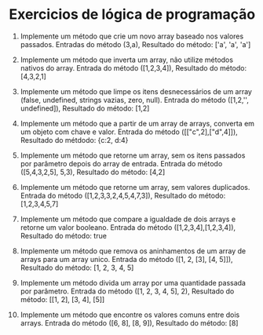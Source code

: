 # Exercicios de lógica de programação

1) Implemente um método que crie um novo array baseado nos valores passados.
   Entradas do método (3,a), Resultado do método: ['a', 'a', 'a']


2) Implemente um método que inverta um array, não utilize métodos nativos do array.
   Entrada do método ([1,2,3,4]), Resultado do método: [4,3,2,1]


3) Implemente um método que limpe os itens desnecessários de um array (false, undefined, strings vazias, zero, null).
   Entrada do método ([1,2,'', undefined]), Resultado do método: [1,2]


4) Implemente um método que a partir de um array de arrays, converta em um objeto com chave e valor.
   Entrada do método ([["c",2],["d",4]]), Resultado do métdodo: {c:2, d:4}


5) Implemente um método que retorne um array, sem os itens passados por parâmetro depois do array de entrada. Entrada do método ([5,4,3,2,5], 5,3), Resultado do método: [4,2]


6) Implemente um método que retorne um array, sem valores duplicados.
   Entrada do método ([1,2,3,3,2,4,5,4,7,3]), Resultado do método: [1,2,3,4,5,7]


7) Implemente um método que compare a igualdade de dois arrays e retorne um valor booleano.
   Entrada do método ([1,2,3,4],[1,2,3,4]), Resultado do método: true


8) Implemente um método que remova os aninhamentos de um array de arrays para um array unico.
    Entrada do método ([1, 2, [3], [4, 5]]), Resultado do método: [1, 2, 3, 4, 5]


9) Implemente um método divida um array por uma quantidade passada por parâmetro.
    Entrada do método ([1, 2, 3, 4, 5], 2), Resultado do método: [[1, 2], [3, 4], [5]]


10) Implemente um método que encontre os valores comuns entre dois arrays.
    Entrada do método ([6, 8], [8, 9]), Resultado do método: [8]